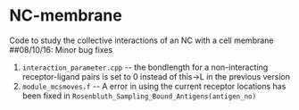 # NC-membrane
Code to study the collective interactions of an NC with a cell membrane
##08/10/16: Minor bug fixes
1) ```interaction_parameter.cpp``` -- the bondlength for a non-interacting receptor-ligand pairs is set to 0 instead of this->L in the previous version
2) ```module_mcsmoves.f``` -- A error in using the current receptor locations has been fixed in ```Rosenbluth_Sampling_Bound_Antigens(antigen_no)```
